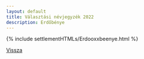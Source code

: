 ```yaml
---
layout: default
title: Választási névjegyzék 2022
description: Erdőbénye
---
```


{% include settlementHTMLs/Erdooxxbeenye.html %}

[Vissza](./)